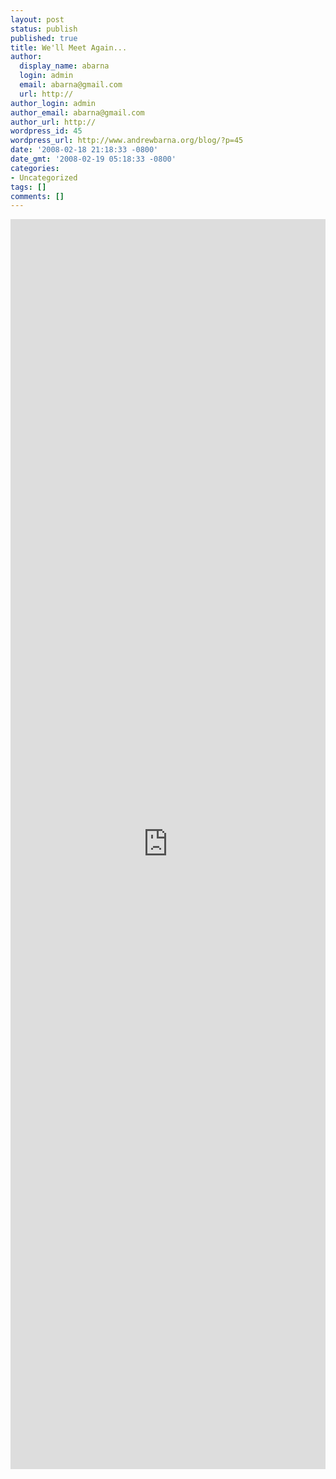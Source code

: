 ```yaml
---
layout: post
status: publish
published: true
title: We'll Meet Again...
author:
  display_name: abarna
  login: admin
  email: abarna@gmail.com
  url: http://
author_login: admin
author_email: abarna@gmail.com
author_url: http://
wordpress_id: 45
wordpress_url: http://www.andrewbarna.org/blog/?p=45
date: '2008-02-18 21:18:33 -0800'
date_gmt: '2008-02-19 05:18:33 -0800'
categories:
- Uncategorized
tags: []
comments: []
---
```

<iframe style="height: 50vh;" width="100%" src="https://www.youtube.com/embed/-gb0mxcpPOU" frameborder="0" allow="accelerometer; autoplay; clipboard-write; encrypted-media; gyroscope; picture-in-picture" allowfullscreen></iframe>
